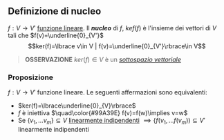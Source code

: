 ## Definizione di nucleo
$f:V\to V'$ [funzione lineare](funzioni%20lineari).
Il ***nucleo*** di $f$, $kef(f)$ è l'insieme dei vettori di $V$ tali che $f(v)=\underline{0}_{V'}$
$$ker(f)=\lbrace v\in V | f(v)=\underline{0}_{V'}\rbrace\in V$$
>**OSSERVAZIONE**
>$ker(f)\in V$ è un [*sottospazio vettoriale*](Sottospazio)

### Proposizione
$f:V\to V'$ funzione lineare.
Le seguenti affermazioni sono equivalenti:

- $ker(f)=\lbrace\underline{0}_{V}\rbrace$
- $f$ è iniettiva $\quad\color{#99A39E} f(v)=f(w)\implies v=w$
- Se $\lbrace v_{1},\dots v_{m}\rbrace\subseteq V$ [linearmente indipendenti](Dipendenza%20e%20indipendenza%20lineare) $\implies\lbrace f(v_{1},\dots f(v_{m}))\subseteq V'$ linearmente indipendenti
